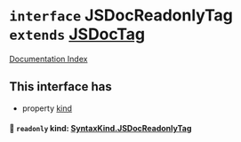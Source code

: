 # `interface` JSDocReadonlyTag `extends` [JSDocTag](../private.interface.JSDocTag/README.md)

[Documentation Index](../README.md)

## This interface has

- property [kind](#-readonly-kind-syntaxkindjsdocreadonlytag)


#### 📄 `readonly` kind: [SyntaxKind.JSDocReadonlyTag](../private.enum.SyntaxKind/README.md#jsdocreadonlytag--336)



